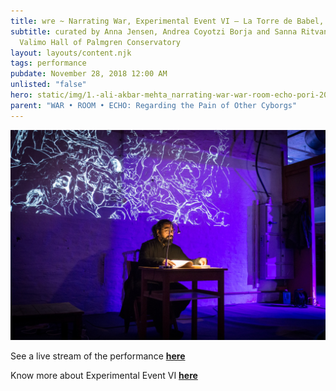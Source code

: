 ```yaml
---
title: wre ~ Narrating War, Experimental Event VI – La Torre de Babel, Pori
subtitle: curated by Anna Jensen, Andrea Coyotzi Borja and Sanna Ritvanen,
  Valimo Hall of Palmgren Conservatory
layout: layouts/content.njk
tags: performance
pubdate: November 28, 2018 12:00 AM
unlisted: "false"
hero: static/img/1.-ali-akbar-mehta_narrating-war-war-room-echo-pori-2019.jpg
parent: "WAR • ROOM • ECHO: Regarding the Pain of Other Cyborgs"
---
```

![performance view, Pori Film Festival, Pori, photo by Anna Jensen](static/img/1.-ali-akbar-mehta_narrating-war-war-room-echo-pori-2019.jpg)

See a live stream of the performance **[here](https://www.facebook.com/aliakbarmehta/videos/10161149738290054/)**

Know more about Experimental Event VI **[here](https://research.aalto.fi/en/publications/the-experimental-event-vi-tower-of-babel)**